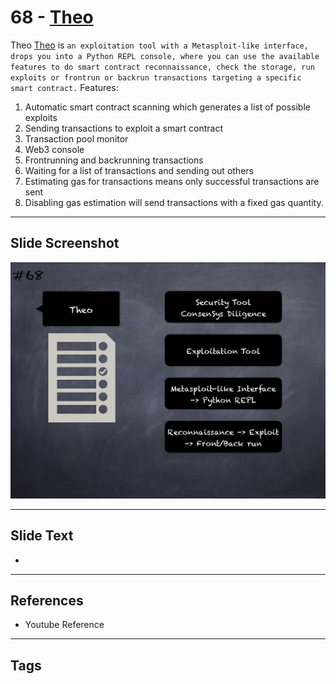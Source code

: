 
# 68 - [Theo](./Theo.md)

Theo [Theo](https://github.com/cleanunicorn/theo) is `an exploitation tool with a Metasploit-like interface, drops you into a Python REPL console, where you can use the available features to do smart contract reconnaissance, check the storage, run exploits or frontrun or backrun transactions targeting a specific smart contract.` Features:


1.  Automatic smart contract scanning which generates a list of possible exploits
2.  Sending transactions to exploit a smart contract
3.  Transaction pool monitor
4.  Web3 console
5.  Frontrunning and backrunning transactions
6.  Waiting for a list of transactions and sending out others
7.  Estimating gas for transactions means only successful transactions are sent
8.  Disabling gas estimation will send transactions with a fixed gas quantity.


___
## Slide Screenshot
![068.png](../../images/6.Audit%20Techniques%20and%20Tools%20101/068.png)
___
## Slide Text
- 
___
## References
- Youtube Reference
___
## Tags
